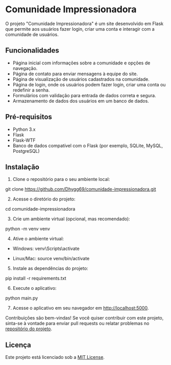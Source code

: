 # Comunidade Impressionadora

O projeto "Comunidade Impressionadora" é um site desenvolvido em Flask que permite aos usuários fazer login, criar uma conta e interagir com a comunidade de usuários.

## Funcionalidades

- Página inicial com informações sobre a comunidade e opções de navegação.
- Página de contato para enviar mensagens à equipe do site.
- Página de visualização de usuários cadastrados na comunidade.
- Página de login, onde os usuários podem fazer login, criar uma conta ou redefinir a senha.
- Formulários com validação para entrada de dados correta e segura.
- Armazenamento de dados dos usuários em um banco de dados.

## Pré-requisitos

- Python 3.x
- Flask
- Flask-WTF
- Banco de dados compatível com o Flask (por exemplo, SQLite, MySQL, PostgreSQL)

## Instalação

1. Clone o repositório para o seu ambiente local:

  git clone https://github.com/Dhygg69/comunidade-impressionadora.git


2. Acesse o diretório do projeto:

  cd comunidade-impressionadora


3. Crie um ambiente virtual (opcional, mas recomendado):

  python -m venv venv


4. Ative o ambiente virtual:

- Windows:
  venv\Scripts\activate


- Linux/Mac:
  source venv/bin/activate


5. Instale as dependências do projeto:

  pip install -r requirements.txt


6. Execute o aplicativo:

  python main.py

7. Acesse o aplicativo em seu navegador em [http://localhost:5000](http://localhost:5000).

Contribuições são bem-vindas! Se você quiser contribuir com este projeto, sinta-se à vontade para enviar pull requests ou relatar problemas no [repositório do projeto](https://github.com/Dhygg69/comunidade-impressionadora).

## Licença

Este projeto está licenciado sob a [MIT License](LICENSE).

